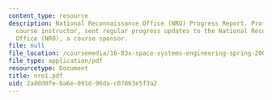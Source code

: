 ```yaml
---
content_type: resource
description: National Reconnaissance Office (NRO) Progress Report. Prof. Miller, a
  course instructor, sent regular progress updates to the National Reconnaissance
  Office (NRO), a course sponsor.
file: null
file_location: /coursemedia/16-83x-space-systems-engineering-spring-2002-spring-2003/2a80d0feba6e091d96dac07863e5f3a2_nro1.pdf
file_type: application/pdf
resourcetype: Document
title: nro1.pdf
uid: 2a80d0fe-ba6e-091d-96da-c07863e5f3a2
---
```

